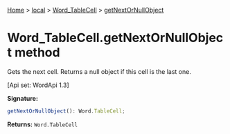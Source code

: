 [Home](./index) &gt; [local](local.md) &gt; [Word\_TableCell](local.word_tablecell.md) &gt; [getNextOrNullObject](local.word_tablecell.getnextornullobject.md)

# Word\_TableCell.getNextOrNullObject method

Gets the next cell. Returns a null object if this cell is the last one. 

 \[Api set: WordApi 1.3\]

**Signature:**
```javascript
getNextOrNullObject(): Word.TableCell;
```
**Returns:** `Word.TableCell`

